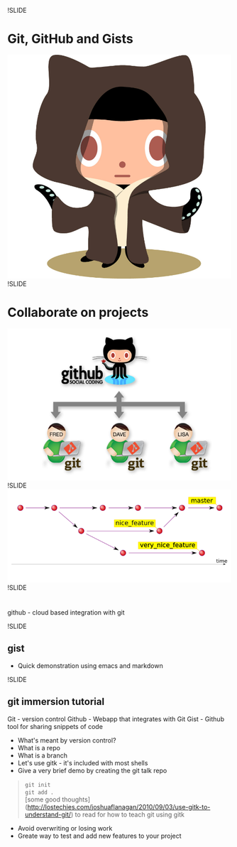 !SLIDE
# Git, GitHub and Gists
![octobiwan](resources/octobiwan.jpg)
!SLIDE
# Collaborate on projects
![add-feature](resources/Github.png)
!SLIDE
![add-feature](resources/add-feature.png)
!SLIDE
#
github - cloud based integration with git

!SLIDE
## gist
* Quick demonstration using emacs and markdown

!SLIDE
## git immersion tutorial




Git - version control
Github - Webapp that integrates with Git
Gist - Github tool for sharing snippets of code

* What's meant by version control?
* What is a repo
* What is a branch
* Let's use gitk - it's included with most shells
* Give a very brief demo by creating the git talk repo
> `git init` </br>
> `git add .` <!-- adds all files in directory --> </br>
> [some good thoughts] (http://lostechies.com/joshuaflanagan/2010/09/03/use-gitk-to-understand-git/) to read for how to teach git using gitk


* Avoid overwriting or losing work
* Greate way to test and add new features to your project
